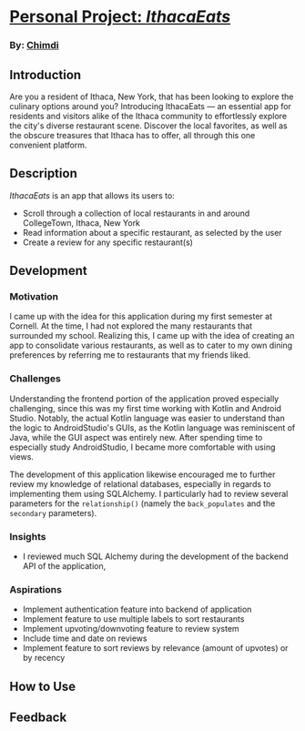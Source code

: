 # [Personal Project: _IthacaEats_](https://github.com/cejiogu/IthacaEats)

### By: [Chimdi](https://github.com/cejiogu/)

## Introduction
Are you a resident of Ithaca, New York, that has been looking to explore the culinary options around you? Introducing IthacaEats — an essential app for residents and visitors alike of the Ithaca community to effortlessly explore the city's diverse restaurant scene. Discover the local favorites, as well as the obscure treasures that Ithaca has to offer, all through this one convenient platform.  

## Description

_IthacaEats_ is an app that allows its users to:
- Scroll through a collection of local restaurants in and around CollegeTown, Ithaca, New York
- Read information about a specific restaurant, as selected by the user
- Create a review for any specific restaurant(s)

## Development
### Motivation
I came up with the idea for this application during my first semester at Cornell. At the time, I had not explored the many restaurants that surrounded my school. Realizing this, I came up with the idea of creating an app to consolidate various restaurants, as well as to cater to my own dining preferences by referring me to restaurants that my friends liked.

### Challenges
Understanding the frontend portion of the application proved especially challenging, since this was my first time working with Kotlin and Android Studio. Notably, the actual Kotlin language was easier to understand than the logic to AndroidStudio's GUIs, as the Kotlin language was reminiscent of Java, while the GUI aspect was entirely new. After spending time to especially study AndroidStudio, I became more comfortable with using views.

The development of this application likewise encouraged me to further review my knowledge of relational databases, especially in regards to implementing them using SQLAlchemy. I particularly had to review several parameters for the ```relationship()``` (namely the ```back_populates``` and the ```secondary``` parameters).

### Insights
- I reviewed much SQL Alchemy during the development of the backend API of the application, 
### Aspirations
- Implement authentication feature into backend of application
- Implement feature to use multiple labels to sort restaurants
- Implement upvoting/downvoting feature to review system
- Include time and date on reviews
- Implement feature to sort reviews by relevance (amount of upvotes) or by recency  

## How to Use

## Feedback